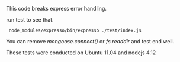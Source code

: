 This code breaks express error handling.

run test to see that.

     node_modules/expresso/bin/expresso ./test/index.js


You can remove _mongoose.connect()_ or _fs.readdir_ and test end well.

These tests were conducted on Ubuntu 11.04 and nodejs 4.12
